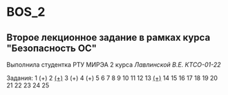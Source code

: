 # BOS_2
## Второе лекционное задание в рамках курса "Безопасность ОС" 
Выполнила студентка РТУ МИРЭА 2 курса _Лавлинской В.Е. КТСО-01-22_

Задания:
1 (+)
2 [(+)](https://github.com/mrlentics/BOS_2/blob/main/.gitignore)
3 (+)
4 (+)
5
6
7
8
9
10
11
12
13 [(+)](https://github.com/mrlentics/BOS_2/tree/main/mysyslog)
14
15
16
17
18
19
20
21
22
23
24
25






